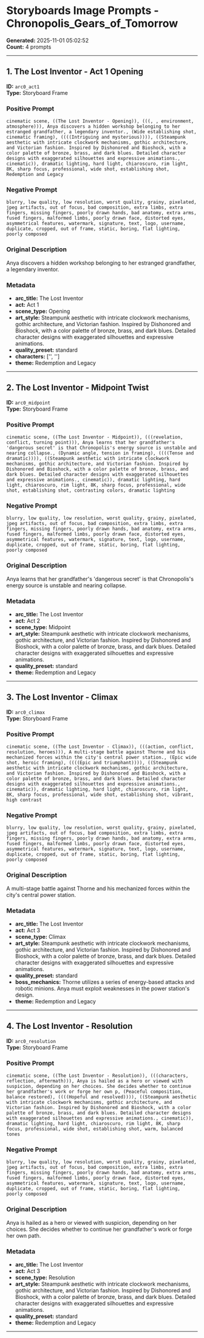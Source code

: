# Storyboards Image Prompts - Chronopolis_Gears_of_Tomorrow

**Generated:** 2025-11-01 05:02:52  
**Count:** 4 prompts

---

## 1. The Lost Inventor - Act 1 Opening

**ID:** `arc0_act1`  
**Type:** Storyboard Frame  

### Positive Prompt

```
cinematic scene, ((The Lost Inventor - Opening)), (((, , environment, atmosphere))), Anya discovers a hidden workshop belonging to her estranged grandfather, a legendary inventor., (Wide establishing shot, cinematic framing), ((((Intriguing and mysterious)))), ((Steampunk aesthetic with intricate clockwork mechanisms, gothic architecture, and Victorian fashion. Inspired by Dishonored and Bioshock, with a color palette of bronze, brass, and dark blues. Detailed character designs with exaggerated silhouettes and expressive animations., cinematic)), dramatic lighting, hard light, chiaroscuro, rim light, 8K, sharp focus, professional, wide shot, establishing shot, Redemption and Legacy
```

### Negative Prompt

```
blurry, low quality, low resolution, worst quality, grainy, pixelated, jpeg artifacts, out of focus, bad composition, extra limbs, extra fingers, missing fingers, poorly drawn hands, bad anatomy, extra arms, fused fingers, malformed limbs, poorly drawn face, distorted eyes, asymmetrical features, watermark, signature, text, logo, username, duplicate, cropped, out of frame, static, boring, flat lighting, poorly composed
```

### Original Description

Anya discovers a hidden workshop belonging to her estranged grandfather, a legendary inventor.

### Metadata

- **arc_title:** The Lost Inventor
- **act:** Act 1
- **scene_type:** Opening
- **art_style:** Steampunk aesthetic with intricate clockwork mechanisms, gothic architecture, and Victorian fashion. Inspired by Dishonored and Bioshock, with a color palette of bronze, brass, and dark blues. Detailed character designs with exaggerated silhouettes and expressive animations.
- **quality_preset:** standard
- **characters:** ['', '']
- **theme:** Redemption and Legacy

---

## 2. The Lost Inventor - Midpoint Twist

**ID:** `arc0_midpoint`  
**Type:** Storyboard Frame  

### Positive Prompt

```
cinematic scene, ((The Lost Inventor - Midpoint)), (((revelation, conflict, turning point))), Anya learns that her grandfather's 'dangerous secret' is that Chronopolis's energy source is unstable and nearing collapse., (Dynamic angle, tension in framing), ((((Tense and dramatic)))), ((Steampunk aesthetic with intricate clockwork mechanisms, gothic architecture, and Victorian fashion. Inspired by Dishonored and Bioshock, with a color palette of bronze, brass, and dark blues. Detailed character designs with exaggerated silhouettes and expressive animations., cinematic)), dramatic lighting, hard light, chiaroscuro, rim light, 8K, sharp focus, professional, wide shot, establishing shot, contrasting colors, dramatic lighting
```

### Negative Prompt

```
blurry, low quality, low resolution, worst quality, grainy, pixelated, jpeg artifacts, out of focus, bad composition, extra limbs, extra fingers, missing fingers, poorly drawn hands, bad anatomy, extra arms, fused fingers, malformed limbs, poorly drawn face, distorted eyes, asymmetrical features, watermark, signature, text, logo, username, duplicate, cropped, out of frame, static, boring, flat lighting, poorly composed
```

### Original Description

Anya learns that her grandfather's 'dangerous secret' is that Chronopolis's energy source is unstable and nearing collapse.

### Metadata

- **arc_title:** The Lost Inventor
- **act:** Act 2
- **scene_type:** Midpoint
- **art_style:** Steampunk aesthetic with intricate clockwork mechanisms, gothic architecture, and Victorian fashion. Inspired by Dishonored and Bioshock, with a color palette of bronze, brass, and dark blues. Detailed character designs with exaggerated silhouettes and expressive animations.
- **quality_preset:** standard
- **theme:** Redemption and Legacy

---

## 3. The Lost Inventor - Climax

**ID:** `arc0_climax`  
**Type:** Storyboard Frame  

### Positive Prompt

```
cinematic scene, ((The Lost Inventor - Climax)), (((action, conflict, resolution, heroes))), A multi-stage battle against Thorne and his mechanized forces within the city's central power station., (Epic wide shot, heroic framing), ((((Epic and triumphant)))), ((Steampunk aesthetic with intricate clockwork mechanisms, gothic architecture, and Victorian fashion. Inspired by Dishonored and Bioshock, with a color palette of bronze, brass, and dark blues. Detailed character designs with exaggerated silhouettes and expressive animations., cinematic)), dramatic lighting, hard light, chiaroscuro, rim light, 8K, sharp focus, professional, wide shot, establishing shot, vibrant, high contrast
```

### Negative Prompt

```
blurry, low quality, low resolution, worst quality, grainy, pixelated, jpeg artifacts, out of focus, bad composition, extra limbs, extra fingers, missing fingers, poorly drawn hands, bad anatomy, extra arms, fused fingers, malformed limbs, poorly drawn face, distorted eyes, asymmetrical features, watermark, signature, text, logo, username, duplicate, cropped, out of frame, static, boring, flat lighting, poorly composed
```

### Original Description

A multi-stage battle against Thorne and his mechanized forces within the city's central power station.

### Metadata

- **arc_title:** The Lost Inventor
- **act:** Act 3
- **scene_type:** Climax
- **art_style:** Steampunk aesthetic with intricate clockwork mechanisms, gothic architecture, and Victorian fashion. Inspired by Dishonored and Bioshock, with a color palette of bronze, brass, and dark blues. Detailed character designs with exaggerated silhouettes and expressive animations.
- **quality_preset:** standard
- **boss_mechanics:** Thorne utilizes a series of energy-based attacks and robotic minions. Anya must exploit weaknesses in the power station's design.
- **theme:** Redemption and Legacy

---

## 4. The Lost Inventor - Resolution

**ID:** `arc0_resolution`  
**Type:** Storyboard Frame  

### Positive Prompt

```
cinematic scene, ((The Lost Inventor - Resolution)), (((characters, reflection, aftermath))), Anya is hailed as a hero or viewed with suspicion, depending on her choices. She decides whether to continue her grandfather's work or forge her own p, (Peaceful composition, balance restored), ((((Hopeful and resolved)))), ((Steampunk aesthetic with intricate clockwork mechanisms, gothic architecture, and Victorian fashion. Inspired by Dishonored and Bioshock, with a color palette of bronze, brass, and dark blues. Detailed character designs with exaggerated silhouettes and expressive animations., cinematic)), dramatic lighting, hard light, chiaroscuro, rim light, 8K, sharp focus, professional, wide shot, establishing shot, warm, balanced tones
```

### Negative Prompt

```
blurry, low quality, low resolution, worst quality, grainy, pixelated, jpeg artifacts, out of focus, bad composition, extra limbs, extra fingers, missing fingers, poorly drawn hands, bad anatomy, extra arms, fused fingers, malformed limbs, poorly drawn face, distorted eyes, asymmetrical features, watermark, signature, text, logo, username, duplicate, cropped, out of frame, static, boring, flat lighting, poorly composed
```

### Original Description

Anya is hailed as a hero or viewed with suspicion, depending on her choices. She decides whether to continue her grandfather's work or forge her own path.

### Metadata

- **arc_title:** The Lost Inventor
- **act:** Act 3
- **scene_type:** Resolution
- **art_style:** Steampunk aesthetic with intricate clockwork mechanisms, gothic architecture, and Victorian fashion. Inspired by Dishonored and Bioshock, with a color palette of bronze, brass, and dark blues. Detailed character designs with exaggerated silhouettes and expressive animations.
- **quality_preset:** standard
- **theme:** Redemption and Legacy

---

